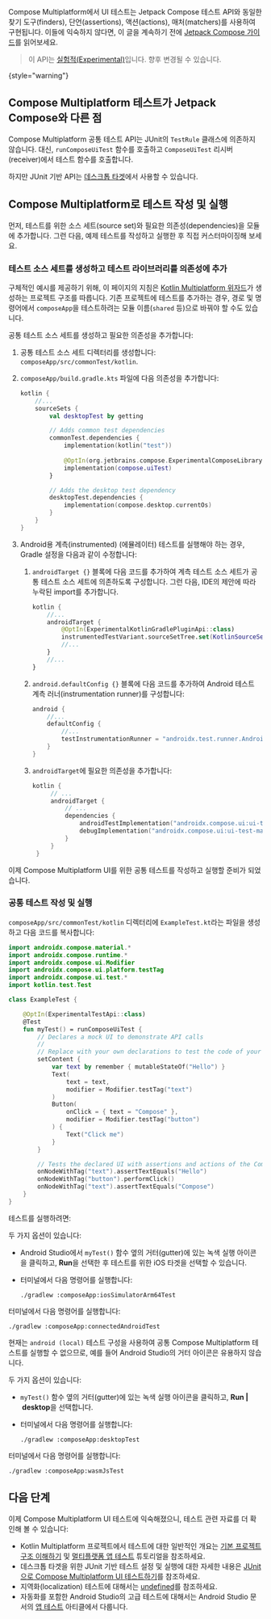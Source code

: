 [//]: # (title: Compose Multiplatform UI 테스트하기)

Compose Multiplatform에서 UI 테스트는 Jetpack Compose 테스트 API와 동일한 찾기 도구(finders), 단언(assertions), 액션(actions), 매처(matchers)를 사용하여 구현됩니다. 이들에 익숙하지 않다면, 이 글을 계속하기 전에 [Jetpack Compose 가이드](https://developer.android.com/jetpack/compose/testing)를 읽어보세요.

> 이 API는 [실험적(Experimental)](supported-platforms.md#compose-multiplatform-ui-framework-stability-levels)입니다.
> 향후 변경될 수 있습니다.
>
{style="warning"}

## Compose Multiplatform 테스트가 Jetpack Compose와 다른 점

Compose Multiplatform 공통 테스트 API는 JUnit의 `TestRule` 클래스에 의존하지 않습니다. 대신, `runComposeUiTest` 함수를 호출하고 `ComposeUiTest` 리시버(receiver)에서 테스트 함수를 호출합니다.

하지만 JUnit 기반 API는 [데스크톱 타겟](compose-desktop-ui-testing.md)에서 사용할 수 있습니다.

## Compose Multiplatform로 테스트 작성 및 실행

먼저, 테스트를 위한 소스 세트(source set)와 필요한 의존성(dependencies)을 모듈에 추가합니다. 그런 다음, 예제 테스트를 작성하고 실행한 후 직접 커스터마이징해 보세요.

### 테스트 소스 세트를 생성하고 테스트 라이브러리를 의존성에 추가

구체적인 예시를 제공하기 위해, 이 페이지의 지침은 [Kotlin Multiplatform 위자드](https://kmp.jetbrains.com/)가 생성하는 프로젝트 구조를 따릅니다. 기존 프로젝트에 테스트를 추가하는 경우, 경로 및 명령어에서 `composeApp`을 테스트하려는 모듈 이름(`shared` 등)으로 바꿔야 할 수도 있습니다.

공통 테스트 소스 세트를 생성하고 필요한 의존성을 추가합니다:

1. 공통 테스트 소스 세트 디렉터리를 생성합니다: `composeApp/src/commonTest/kotlin`.
2. `composeApp/build.gradle.kts` 파일에 다음 의존성을 추가합니다:

    ```kotlin
    kotlin {
        //...
        sourceSets { 
            val desktopTest by getting
   
            // Adds common test dependencies
            commonTest.dependencies {
                implementation(kotlin("test"))
            
                @OptIn(org.jetbrains.compose.ExperimentalComposeLibrary::class)
                implementation(compose.uiTest)
            }
   
            // Adds the desktop test dependency
            desktopTest.dependencies { 
                implementation(compose.desktop.currentOs)
            }
        }
    }
    ```

3. Android용 계측(instrumented) (에뮬레이터) 테스트를 실행해야 하는 경우, Gradle 설정을 다음과 같이 수정합니다:
   1. `androidTarget {}` 블록에 다음 코드를 추가하여 계측 테스트 소스 세트가 공통 테스트 소스 세트에 의존하도록 구성합니다. 그런 다음, IDE의 제안에 따라 누락된 import를 추가합니다.

      ```kotlin
      kotlin {
          //...
          androidTarget { 
              @OptIn(ExperimentalKotlinGradlePluginApi::class)
              instrumentedTestVariant.sourceSetTree.set(KotlinSourceSetTree.test)
              //...
          }
          //... 
      }
      ```

   2. `android.defaultConfig {}` 블록에 다음 코드를 추가하여 Android 테스트 계측 러너(instrumentation runner)를 구성합니다:

      ```kotlin
      android {
          //...
          defaultConfig {
              //...
              testInstrumentationRunner = "androidx.test.runner.AndroidJUnitRunner"
          }
      }
      ```

   3. `androidTarget`에 필요한 의존성을 추가합니다:

       ```kotlin
       kotlin {
            // ...
            androidTarget {
                // ...
                dependencies { 
                    androidTestImplementation("androidx.compose.ui:ui-test-junit4-android:%androidx.compose%")
                    debugImplementation("androidx.compose.ui:ui-test-manifest:%androidx.compose%")
                }
            }
        }
       ```

이제 Compose Multiplatform UI를 위한 공통 테스트를 작성하고 실행할 준비가 되었습니다.

### 공통 테스트 작성 및 실행

`composeApp/src/commonTest/kotlin` 디렉터리에 `ExampleTest.kt`라는 파일을 생성하고 다음 코드를 복사합니다:

```kotlin
import androidx.compose.material.*
import androidx.compose.runtime.*
import androidx.compose.ui.Modifier
import androidx.compose.ui.platform.testTag
import androidx.compose.ui.test.*
import kotlin.test.Test

class ExampleTest {

    @OptIn(ExperimentalTestApi::class)
    @Test
    fun myTest() = runComposeUiTest {
        // Declares a mock UI to demonstrate API calls
        //
        // Replace with your own declarations to test the code of your project
        setContent {
            var text by remember { mutableStateOf("Hello") }
            Text(
                text = text,
                modifier = Modifier.testTag("text")
            )
            Button(
                onClick = { text = "Compose" },
                modifier = Modifier.testTag("button")
            ) {
                Text("Click me")
            }
        }

        // Tests the declared UI with assertions and actions of the Compose Multiplatform testing API
        onNodeWithTag("text").assertTextEquals("Hello")
        onNodeWithTag("button").performClick()
        onNodeWithTag("text").assertTextEquals("Compose")
    }
}
```

테스트를 실행하려면:

<Tabs>
<TabItem title="iOS 시뮬레이터">

두 가지 옵션이 있습니다:
* Android Studio에서 `myTest()` 함수 옆의 거터(gutter)에 있는 녹색 실행 아이콘을 클릭하고, **Run**을 선택한 후 테스트를 위한 iOS 타겟을 선택할 수 있습니다.
* 터미널에서 다음 명령어를 실행합니다:

   ```shell
   ./gradlew :composeApp:iosSimulatorArm64Test
   ```

</TabItem>
<TabItem title="Android 에뮬레이터">

터미널에서 다음 명령어를 실행합니다:

```shell
./gradlew :composeApp:connectedAndroidTest
```

현재는 `android (local)` 테스트 구성을 사용하여 공통 Compose Multiplatform 테스트를 실행할 수 없으므로, 예를 들어 Android Studio의 거터 아이콘은 유용하지 않습니다.

</TabItem>
<TabItem title="데스크톱">

두 가지 옵션이 있습니다:
* `myTest()` 함수 옆의 거터(gutter)에 있는 녹색 실행 아이콘을 클릭하고, **Run&nbsp;|&nbsp;desktop**을 선택합니다.
* 터미널에서 다음 명령어를 실행합니다:

   ```shell
   ./gradlew :composeApp:desktopTest
   ```

</TabItem>
<TabItem title="Wasm (헤드리스 브라우저)">

터미널에서 다음 명령어를 실행합니다:

```shell
./gradlew :composeApp:wasmJsTest
```

</TabItem>
</Tabs>

## 다음 단계

이제 Compose Multiplatform UI 테스트에 익숙해졌으니, 테스트 관련 자료를 더 확인해 볼 수 있습니다:
* Kotlin Multiplatform 프로젝트에서 테스트에 대한 일반적인 개요는 [기본 프로젝트 구조 이해하기](multiplatform-discover-project.md#integration-with-tests) 및 [멀티플랫폼 앱 테스트](multiplatform-run-tests.md) 튜토리얼을 참조하세요.
* 데스크톱 타겟을 위한 JUnit 기반 테스트 설정 및 실행에 대한 자세한 내용은 [JUnit으로 Compose Multiplatform UI 테스트하기](compose-desktop-ui-testing.md)를 참조하세요.
* 지역화(localization) 테스트에 대해서는 [undefined](compose-localization-tests.md#testing-locales-on-different-platforms)를 참조하세요.
* 자동화를 포함한 Android Studio의 고급 테스트에 대해서는 Android Studio 문서의 [앱 테스트](https://developer.android.com/studio/test) 아티클에서 다룹니다.